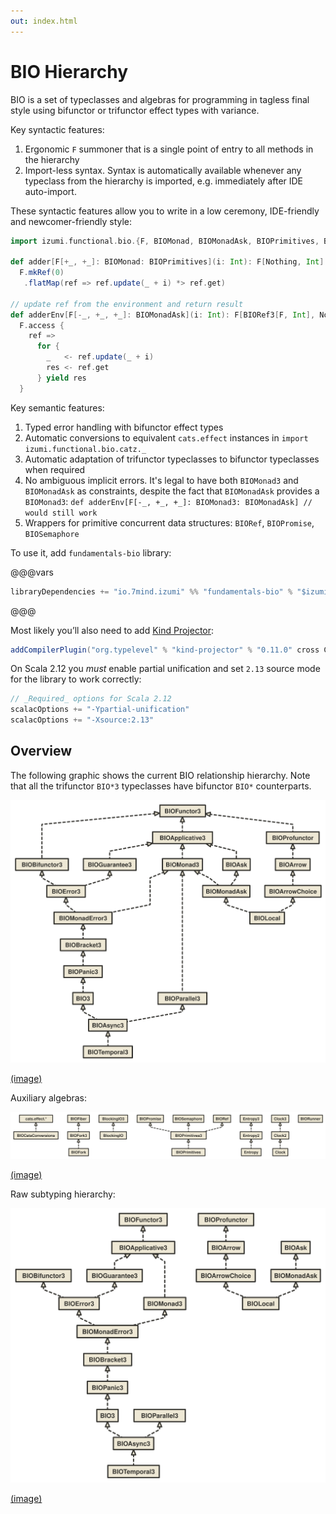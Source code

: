 ```yaml
---
out: index.html
---
```


BIO Hierarchy
=============

BIO is a set of typeclasses and algebras for programming in tagless final style using bifunctor or trifunctor effect types with variance.

Key syntactic features:

1. Ergonomic `F` summoner that is a single point of entry to all methods in the hierarchy
2. Import-less syntax. Syntax is automatically available whenever any typeclass from the hierarchy is imported, e.g. immediately after IDE auto-import.

These syntactic features allow you to write in a low ceremony, IDE-friendly and newcomer-friendly style:

```scala mdoc:to-string
import izumi.functional.bio.{F, BIOMonad, BIOMonadAsk, BIOPrimitives, BIORef3}

def adder[F[+_, +_]: BIOMonad: BIOPrimitives](i: Int): F[Nothing, Int] =
  F.mkRef(0)
   .flatMap(ref => ref.update(_ + i) *> ref.get)

// update ref from the environment and return result
def adderEnv[F[-_, +_, +_]: BIOMonadAsk](i: Int): F[BIORef3[F, Int], Nothing, Int] =
  F.access {
    ref => 
      for {
        _   <- ref.update(_ + i)
        res <- ref.get
      } yield res
  }
```

Key semantic features:

1. Typed error handling with bifunctor effect types
2. Automatic conversions to equivalent `cats.effect` instances in `import izumi.functional.bio.catz._`
3. Automatic adaptation of trifunctor typeclasses to bifunctor typeclasses when required
4. No ambiguous implicit errors. It's legal to have both `BIOMonad3` and `BIOMonadAsk` as constraints,
    despite the fact that `BIOMonadAsk` provides a `BIOMonad3`: `def adderEnv[F[-_, +_, +_]: BIOMonad3: BIOMonadAsk] // would still work`
5. Wrappers for primitive concurrent data structures: `BIORef`, `BIOPromise`, `BIOSemaphore`

To use it, add `fundamentals-bio` library:

@@@vars

```scala
libraryDependencies += "io.7mind.izumi" %% "fundamentals-bio" % "$izumi.version$"
```

@@@

Most likely you’ll also need to add [Kind Projector](https://github.com/typelevel/kind-projector):

```scala
addCompilerPlugin("org.typelevel" % "kind-projector" % "0.11.0" cross CrossVersion.full)
```

On Scala 2.12 you _must_ enable partial unification and set `2.13` source mode for the library to work correctly:

```scala
// _Required_ options for Scala 2.12
scalacOptions += "-Ypartial-unification"
scalacOptions += "-Xsource:2.13"
```


Overview
--------

The following graphic shows the current BIO relationship hierarchy. Note that all the trifunctor `BIO*3` typeclasses
have bifunctor `BIO*` counterparts.

![BIO-relationship-hierarchy](media/bio-relationship-hierarchy.svg)

[(image)](media/bio-relationship-hierarchy.svg)

Auxiliary algebras:

![algebras](media/algebras.svg)

[(image)](media/algebras.svg)

Raw subtyping hierarchy:

![BIO-inheritance-hierarchy](media/bio-hierarchy.svg)

[(image)](media/bio-hierarchy.svg)
